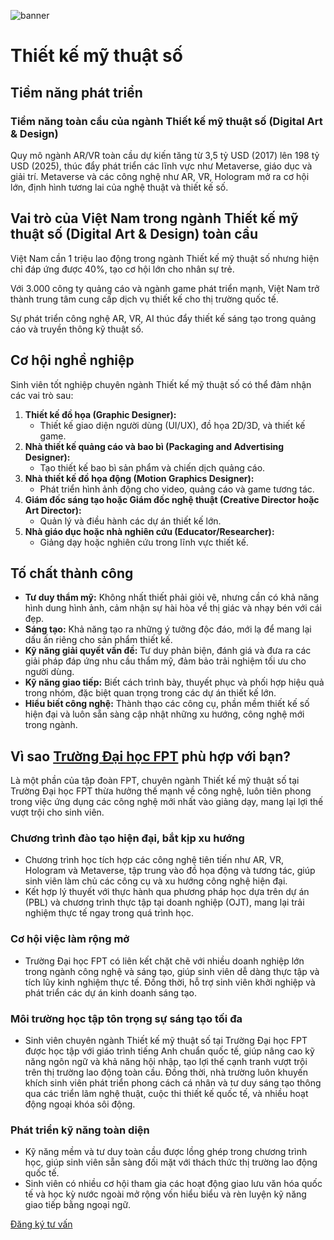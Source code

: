 ![banner](https://daihoc.fpt.edu.vn/wp-content/uploads/2025/01/header-2024-png.avif)

# Thiết kế mỹ thuật số

## **Tiềm năng phát triển**

### **Tiềm năng toàn cầu của ngành Thiết kế mỹ thuật số (Digital Art & Design)**

Quy mô ngành AR/VR toàn cầu dự kiến tăng từ 3,5 tỷ USD (2017) lên 198 tỷ USD (2025), thúc đẩy phát triển các lĩnh vực như Metaverse, giáo dục và giải trí​. Metaverse và các công nghệ như AR, VR, Hologram mở ra cơ hội lớn, định hình tương lai của nghệ thuật và thiết kế số​.

## **Vai trò của Việt Nam trong ngành Thiết kế mỹ thuật số (Digital Art & Design) toàn cầu**

Việt Nam cần 1 triệu lao động trong ngành Thiết kế mỹ thuật số nhưng hiện chỉ đáp ứng được 40%, tạo cơ hội lớn cho nhân sự trẻ​.

Với 3.000 công ty quảng cáo và ngành game phát triển mạnh, Việt Nam trở thành trung tâm cung cấp dịch vụ thiết kế cho thị trường quốc tế​.

Sự phát triển công nghệ AR, VR, AI thúc đẩy thiết kế sáng tạo trong quảng cáo và truyền thông kỹ thuật số​.

## **Cơ hội nghề nghiệp**

Sinh viên tốt nghiệp chuyên ngành Thiết kế mỹ thuật số có thể đảm nhận các vai trò sau:

1. **Thiết kế đồ họa (Graphic Designer):**
   - Thiết kế giao diện người dùng (UI/UX), đồ họa 2D/3D, và thiết kế game.
2. **Nhà thiết kế quảng cáo và bao bì (Packaging and Advertising Designer):**
   - Tạo thiết kế bao bì sản phẩm và chiến dịch quảng cáo.
3. **Nhà thiết kế đồ họa động (Motion Graphics Designer):**
   - Phát triển hình ảnh động cho video, quảng cáo và game tương tác.
4. **Giám đốc sáng tạo hoặc Giám đốc nghệ thuật (Creative Director hoặc Art Director):**
   - Quản lý và điều hành các dự án thiết kế lớn.
5. **Nhà giáo dục hoặc nhà nghiên cứu (Educator/Researcher):**
   - Giảng dạy hoặc nghiên cứu trong lĩnh vực thiết kế.

## **Tố chất thành công**

- **Tư duy thẩm mỹ:** Không nhất thiết phải giỏi vẽ, nhưng cần có khả năng hình dung hình ảnh, cảm nhận sự hài hòa về thị giác và nhạy bén với cái đẹp.
- **Sáng tạo:** Khả năng tạo ra những ý tưởng độc đáo, mới lạ để mang lại dấu ấn riêng cho sản phẩm thiết kế.
- **Kỹ năng giải quyết vấn đề:** Tư duy phản biện, đánh giá và đưa ra các giải pháp đáp ứng nhu cầu thẩm mỹ, đảm bảo trải nghiệm tối ưu cho người dùng.
- **Kỹ năng giao tiếp:** Biết cách trình bày, thuyết phục và phối hợp hiệu quả trong nhóm, đặc biệt quan trọng trong các dự án thiết kế lớn.
- **Hiểu biết công nghệ:** Thành thạo các công cụ, phần mềm thiết kế số hiện đại và luôn sẵn sàng cập nhật những xu hướng, công nghệ mới trong ngành.

## **Vì sao [Trường Đại học FPT](http://daihoc.fpt.edu.vn/) phù hợp với bạn?**

Là một phần của tập đoàn FPT, chuyên ngành Thiết kế mỹ thuật số tại Trường Đại học FPT thừa hưởng thế mạnh về công nghệ, luôn tiên phong trong việc ứng dụng các công nghệ mới nhất vào giảng dạy, mang lại lợi thế vượt trội cho sinh viên.

### **Chương trình đào tạo hiện đại, bắt kịp xu hướng**

- Chương trình học tích hợp các công nghệ tiên tiến như AR, VR, Hologram và Metaverse, tập trung vào đồ họa động và tương tác, giúp sinh viên làm chủ các công cụ và xu hướng công nghệ hiện đại.
- Kết hợp lý thuyết với thực hành qua phương pháp học dựa trên dự án (PBL) và chương trình thực tập tại doanh nghiệp (OJT), mang lại trải nghiệm thực tế ngay trong quá trình học.

### **Cơ hội việc làm rộng mở**

- Trường Đại học FPT có liên kết chặt chẽ với nhiều doanh nghiệp lớn trong ngành công nghệ và sáng tạo, giúp sinh viên dễ dàng thực tập và tích lũy kinh nghiệm thực tế. Đồng thời, hỗ trợ sinh viên khởi nghiệp và phát triển các dự án kinh doanh sáng tạo.

### **Môi trường học tập tôn trọng sự sáng tạo tối đa**

- Sinh viên chuyên ngành Thiết kế mỹ thuật số tại Trường Đại học FPT được học tập với giáo trình tiếng Anh chuẩn quốc tế, giúp nâng cao kỹ năng ngôn ngữ và khả năng hội nhập, tạo lợi thế cạnh tranh vượt trội trên thị trường lao động toàn cầu. Đồng thời, nhà trường luôn khuyến khích sinh viên phát triển phong cách cá nhân và tư duy sáng tạo thông qua các triển lãm nghệ thuật, cuộc thi thiết kế quốc tế, và nhiều hoạt động ngoại khóa sôi động.

### **Phát triển kỹ năng toàn diện**

- Kỹ năng mềm và tư duy toàn cầu được lồng ghép trong chương trình học, giúp sinh viên sẵn sàng đối mặt với thách thức thị trường lao động quốc tế.
- Sinh viên có nhiều cơ hội tham gia các hoạt động giao lưu văn hóa quốc tế và học kỳ nước ngoài mở rộng vốn hiểu biểu và rèn luyện kỹ năng giao tiếp bằng ngoại ngữ.

[Đăng ký tư vấn](https://daihoc.fpt.edu.vn/dang-ky-truc-tuyen/)